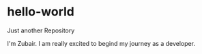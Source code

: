 # hello-world
Just another Repository

I'm Zubair. I am really excited to begind my journey as a developer. 
